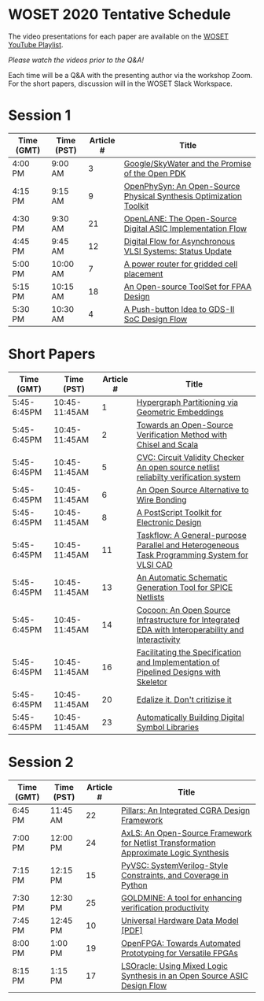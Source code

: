 # WOSET 2020 Tentative Schedule

The video presentations for each paper are available on the [WOSET YouTube Playlist](https://www.youtube.com/playlist?list=PLItVYhgea-kEV15gg-D_rm7VG8bg20_XV).  

*Please watch the videos prior to the Q&A!*

Each time will be a Q&A with the presenting author via the workshop Zoom. 
For the short papers, discussion will in the WOSET Slack Workspace.

# Session 1

Time (GMT) | Time (PST) | Article # | Title
--- | ---  | --- | --- 
4:00 PM | 9:00 AM | 3 | [Google/SkyWater and the Promise of the Open PDK](https://woset-workshop.github.io/WOSET2020.html#article-3)
4:15 PM | 9:15 AM | 9 | [OpenPhySyn: An Open-Source Physical Synthesis Optimization Toolkit](https://woset-workshop.github.io/WOSET2020.html#article-9)
4:30 PM | 9:30 AM | 21 | [OpenLANE: The Open-Source Digital ASIC Implementation Flow](https://woset-workshop.github.io/WOSET2020.html#article-21)
4:45 PM | 9:45 AM | 12 | [Digital Flow for Asynchronous VLSI Systems: Status Update](https://woset-workshop.github.io/WOSET2020.html#article-12)
5:00 PM | 10:00 AM | 7 | [A power router for gridded cell placement](https://woset-workshop.github.io/WOSET2020.html#article-7)
5:15 PM | 10:15 AM | 18 | [An Open-source ToolSet for FPAA Design](https://woset-workshop.github.io/WOSET2020.html#article-18)
5:30 PM | 10:30 AM | 4 |  [A Push-button Idea to GDS-II SoC Design Flow](https://woset-workshop.github.io/WOSET2020.html#article-4)

 
# Short Papers

Time (GMT) | Time (PST) | Article # | Title
--- | ---  | --- | --- 
5:45-6:45PM | 10:45-11:45AM | 1 | [Hypergraph Partitioning via Geometric Embeddings](https://woset-workshop.github.io/WOSET2020.html#article-1)
5:45-6:45PM | 10:45-11:45AM | 2 | [Towards an Open-Source Verification Method with Chisel and Scala](https://woset-workshop.github.io/WOSET2020.html#article-2)
5:45-6:45PM | 10:45-11:45AM | 5 | [CVC: Circuit Validity Checker An open source netlist reliabilty verification system](https://woset-workshop.github.io/WOSET2020.html#article-5)
5:45-6:45PM | 10:45-11:45AM | 6 | [An Open Source Alternative to Wire Bonding](https://woset-workshop.github.io/WOSET2020.html#article-6)
5:45-6:45PM | 10:45-11:45AM | 8 | [A PostScript Toolkit for Electronic Design](https://woset-workshop.github.io/WOSET2020.html#article-8)
5:45-6:45PM | 10:45-11:45AM | 11 | [Taskflow: A General-purpose Parallel and Heterogeneous Task Programming System for VLSI CAD](https://woset-workshop.github.io/WOSET2020.html#article-11)
5:45-6:45PM | 10:45-11:45AM | 13 | [An Automatic Schematic Generation Tool for SPICE Netlists](https://woset-workshop.github.io/WOSET2020.html#article-13)
5:45-6:45PM | 10:45-11:45AM | 14 | [Cocoon: An Open Source Infrastructure for Integrated EDA with Interoperability and Interactivity](https://woset-workshop.github.io/WOSET2020.html#article-14)
5:45-6:45PM | 10:45-11:45AM | 16 | [Facilitating the Specification and Implementation of Pipelined Designs with Skeletor](https://woset-workshop.github.io/WOSET2020.html#article-16)
5:45-6:45PM | 10:45-11:45AM | 20 | [Edalize it. Don't critizise it](https://woset-workshop.github.io/WOSET2020.html#article-20)
5:45-6:45PM | 10:45-11:45AM | 23 | [Automatically Building Digital Symbol Libraries](https://woset-workshop.github.io/WOSET2020.html#article-23)

# Session 2

Time (GMT) | Time (PST) | Article # | Title
--- | ---  | --- | --- 
6:45 PM | 11:45 AM | 22 | [Pillars: An Integrated CGRA Design Framework](https://woset-workshop.github.io/WOSET2020.html#article-22)
7:00 PM | 12:00 PM | 24 | [AxLS: An Open-Source Framework for Netlist Transformation Approximate Logic Synthesis](https://woset-workshop.github.io/WOSET2020.html#article-24)
7:15 PM | 12:15 PM | 15 | [PyVSC: SystemVerilog-Style Constraints, and Coverage in Python](https://woset-workshop.github.io/WOSET2020.html#article-15)
7:30 PM | 12:30 PM | 25 | [GOLDMINE: A tool for enhancing verification productivity](https://woset-workshop.github.io/WOSET2020.html#article-25)
7:45 PM | 12:45 PM | 10 | [Universal Hardware Data Model [PDF]](https://woset-workshop.github.io/WOSET2020.html#article-10)
8:00 PM | 1:00 PM | 19 | [OpenFPGA: Towards Automated Prototyping for Versatile FPGAs](https://woset-workshop.github.io/WOSET2020.html#article-19)
8:15 PM | 1:15 PM | 17 | [LSOracle: Using Mixed Logic Synthesis in an Open Source ASIC Design Flow](https://woset-workshop.github.io/WOSET2020.html#article-17)
